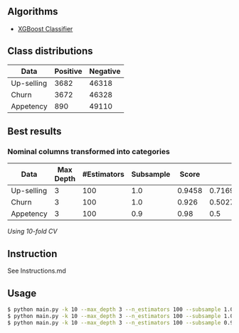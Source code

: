 ## Algorithms
 - [XGBoost Classifier](https://xgboost.readthedocs.io/en/latest/python/python_api.html#xgboost.XGBClassifier)

## Class distributions

| Data       | Positive | Negative |
|------------|----------|----------|
| Up-selling | 3682     | 46318    |
| Churn      | 3672     | 46328    |
| Appetency  | 890      | 49110    |

## Best results

### Nominal columns transformed into categories

| Data       | Max Depth | #Estimators | Subsample | Score  | AUC                |
|------------|-----------|-------------|-----------|--------|--------------------|
| Up-selling | 3         | 100         | 1.0       | 0.9458 | 0.7169399228911428 |
| Churn      | 3         | 100         | 1.0       | 0.926  | 0.502758595094867  |
| Appetency  | 3         | 100         | 0.9       | 0.98   | 0.5                |

*Using 10-fold CV*

## Instruction

See Instructions.md

## Usage

```sh
$ python main.py -k 10 --max_depth 3 --n_estimators 100 --subsample 1.0 -l data\labels\orange_small_train_upselling.labels
$ python main.py -k 10 --max_depth 3 --n_estimators 100 --subsample 1.0 -l data\labels\orange_small_train_churn.labels
$ python main.py -k 10 --max_depth 3 --n_estimators 100 --subsample 0.9 -l data\labels\orange_small_train_appetency.labels
```